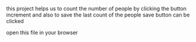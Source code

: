this project helps us to count the number of people by clicking the button increment and also to save the last count of the people save button can be clicked


open this file in your browser